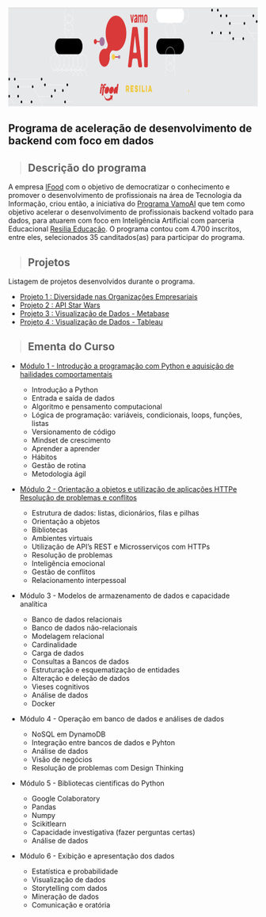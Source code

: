 <img src="https://github.com/giselemanuel/programa-Ifood-backend/blob/main/imagens/programa-ifood.png" data-canonical-src="https://gyazo.com/eb5c5741b6a9a16c692170a41a49c858.png" width="20000" height="200" />

## Programa de aceleração de desenvolvimento de backend com foco em dados

>## Descrição do programa

A empresa [IFood](https://institucional.ifood.com.br/?utm_source=site_ifood) com o objetivo  de democratizar o conhecimento e promover o desenvolvimento de profissionais na área de Tecnologia da Informação, criou então, a iniciativa do [Programa VamoAI](https://www.linkedin.com/posts/ifood-_inteligaeanciaartificial-tecnologia-inovaaexaeto-activity-6760254723674124288-5VVF) que tem  como objetivo acelerar o desenvolvimento de profissionais backend voltado para dados, para atuarem com foco em Inteligência Artificial com parceria Educacional [Resilia Educação](https://www.linkedin.com/school/resilia-educação/about/). O programa contou com 4.700 inscritos, entre eles, selecionados 35 canditados(as) para participar do programa.

>## Projetos

Listagem de projetos desenvolvidos durante o programa.

+ [Projeto 1 : Diversidade nas Organizações Empresariais](https://github.com/giselemanuel/Projeto1-programa-Ifood-backend.git)
+ [Projeto 2 : API Star Wars](https://github.com/giselemanuel/projeto2-programa-Ifood-backend.git)
+ [Projeto 3 : Visualização de Dados - Metabase](https://github.com/giselemanuel/projeto3-programa-Ifood-backend.git)
+ [Projeto 4 : Visualização de Dados - Tableau](https://github.com/giselemanuel/projeto4-programa-Ifood-backend)

>## Ementa do Curso

+ [Módulo 1 - Introdução a programação com Python e aquisição de hailidades comportamentais](https://github.com/giselemanuel/programa-Ifood-backend/tree/main/modulo-1)
    + Introdução a Python
    + Entrada e saída de dados
    + Algoritmo e pensamento computacional
    + Lógica de programação: variáveis, condicionais, loops, funções, listas
    + Versionamento de código
    + Mindset de crescimento
    + Aprender a aprender
    + Hábitos
    + Gestão de rotina
    + Metodologia ágil
    
+ [Módulo 2 - Orientação a objetos e utilização de aplicações HTTPe Resolução de problemas e conflitos](https://github.com/giselemanuel/programa-Ifood-backend/tree/main/modulo-2)
    + Estrutura de dados: listas, dicionários, filas e pilhas
    + Orientação a objetos
    + Bibliotecas
    + Ambientes virtuais
    + Utilização de API’s REST e Microsserviços com HTTPs
    + Resolução de problemas
    + Inteligência emocional
    + Gestão de conflitos
    + Relacionamento interpessoal

+ Módulo 3 - Modelos de armazenamento de dados e capacidade analítica
    + Banco de dados relacionais
    + Banco de dados não-relacionais
    + Modelagem relacional
    + Cardinalidade
    + Carga de dados
    + Consultas a Bancos de dados
    + Estruturação e esquematização de entidades
    + Alteração e deleção de dados
    + Vieses cognitivos
    + Análise de dados
    + Docker

+ Módulo 4 - Operação em banco de dados e análises de dados
    + NoSQL em DynamoDB
    + Integração entre bancos de dados e Pyhton
    + Análise de dados
    + Visão de negócios
    + Resolução de problemas com Design Thinking

+ Módulo 5 - Bibliotecas cientificas do Python
    + Google Colaboratory
    + Pandas
    + Numpy
    + Scikitlearn
    + Capacidade investigativa (fazer perguntas certas)
    + Análise de dados

+ Módulo 6 - Exibição e apresentação dos dados
    + Estatística e probabilidade
    + Visualização de dados
    + Storytelling com dados
    + Mineração de dados
    + Comunicação e oratória
